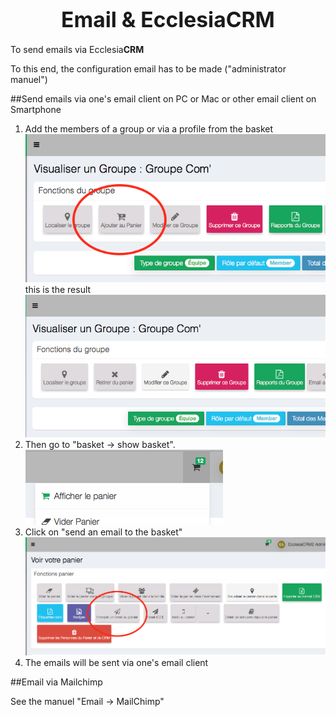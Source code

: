 # <center><big>Email & Ecclesia**CRM** </big></center>

To send emails via Ecclesia**CRM**

To this end, the configuration email has to be made ("administrator manuel") 

##Send emails via one's email client on PC or Mac or other email client on Smartphone

1. Add the members of a group or via a profile from the basket<br> 
![Screenshot](../../img/tools/addGroupToCart1.png)<br>
this is the result<br>
![Screenshot](../../img/tools/addGroupToCart2.png)
2. Then go to "basket → show basket".<br> 
![Screenshot](../../img/tools/addGroupToCart3.png)
3. Click on "send an email to the basket"<br> 
![Screenshot](../../img/tools/addGroupToCart4.png)
4. The emails will be sent via one's email client 


##Email via Mailchimp

See the manuel "Email → MailChimp"

